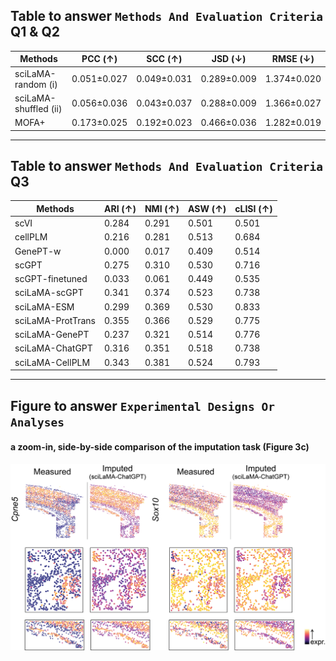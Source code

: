 ## Table to answer `Methods And Evaluation Criteria` Q1 & Q2
|Methods| PCC (↑) | SCC (↑) | JSD (↓) | RMSE (↓) |
| ------------- | ------------- | ------------- | ------------- | ------------- | 
| sciLaMA-random (i) | 0.051±0.027 | 0.049±0.031 | 0.289±0.009 | 1.374±0.020 |
| sciLaMA-shuffled (ii) | 0.056±0.036 | 0.043±0.037 | 0.288±0.009 | 1.366±0.027 |
| MOFA+ | 0.173±0.025 | 0.192±0.023 | 0.466±0.036	| 1.282±0.019 |

---			
## Table to answer `Methods And Evaluation Criteria` Q3
|Methods| ARI (↑) | NMI (↑) | ASW (↑) | cLISI (↑) |
| ------------- | ------------- | ------------- | ------------- | ------------- | 
|scVI	| 0.284	|0.291	|0.501	|0.501 |
|cellPLM |0.216	|0.281	|0.513	|0.684 |
|GenePT-w	|0.000	|0.017	|0.409	|0.514 |
|scGPT	|0.275	|0.310	|0.530	|0.716 |
|scGPT-finetuned	|0.033	|0.061	|0.449	|0.535 |
|sciLaMA-scGPT	|0.341	|0.374	|0.523	|0.738 |
|sciLaMA-ESM	|0.299	|0.369	|0.530	|0.833 |
|sciLaMA-ProtTrans	|0.355	|0.366	|0.529	|0.775|
|sciLaMA-GenePT	|0.237	|0.321	|0.514	|0.776 |
|sciLaMA-ChatGPT	|0.316	|0.351	|0.518	|0.738 |
|sciLaMA-CellPLM	|0.343	|0.381	|0.524	|0.793|

---		
			
## Figure to answer `Experimental Designs Or Analyses`
#### a zoom-in, side-by-side comparison of the imputation task (Figure 3c)
![alt text](https://github.com/anonymous-ICML2025/rebuttal_April1st/blob/main/Figures/Spatial_zoomin.png)
